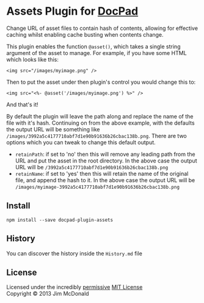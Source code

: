 # Assets Plugin for [DocPad](http://docpad.org)

Change URL of asset files to contain hash of contents, allowing for effective caching whilst enabling cache busting when contents change.

This plugin enables the function `@asset()`, which takes a single string argument of the asset to manage.  For example, if you have some HTML which looks like this:

    <img src="/images/myimage.png" />

Then to put the asset under then plugin's control you would change this to:

    <img src="<%- @asset('/images/myimage.png') %>" />

And that's it!

By default the plugin will leave the path along and replace the name of the file with it's hash.  Continuing on from the above example, with the defaults the output URL will be something like `/images/3992a5c4177710abf7d1e90b91636b26cbac138b.png`.  There are two options which you can tweak to change this default output.

  - `retainPath`: if set to 'no' then this will remove any leading path from the URL and put the asset in the root directory.  In the above case the output URL will be `/3992a5c4177710abf7d1e90b91636b26cbac138b.png`
  - `retainName`: if set to 'yes' then this will retain the name of the original file, and append the hash to it.  In the above case the output URL will be `/images/myimage-3992a5c4177710abf7d1e90b91636b26cbac138b.png`

## Install

```
npm install --save docpad-plugin-assets
```



## History
You can discover the history inside the `History.md` file

## License
Licensed under the incredibly [permissive](http://en.wikipedia.org/wiki/Permissive_free_software_licence) [MIT License](http://creativecommons.org/licenses/MIT/)
<br/>Copyright &copy; 2013 Jim McDonald
